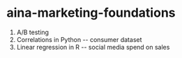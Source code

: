 # aina-marketing-foundations

1. A/B testing
2. Correlations in Python -- consumer dataset
3. Linear regression in R -- social media spend on sales